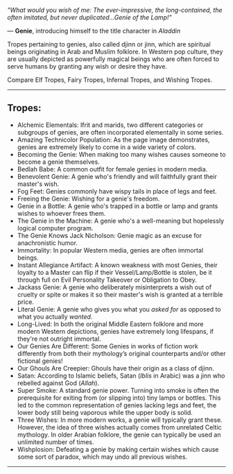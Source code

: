 _"What would you wish of me: The ever-impressive, the long-contained, the often imitated, but never duplicated...Genie of the Lamp!"_

— **Genie**, introducing himself to the title character in _Aladdin_

Tropes pertaining to genies, also called djinn or jinn, which are spiritual beings originating in Arab and Muslim folklore. In Western pop culture, they are usually depicted as powerfully magical beings who are often forced to serve humans by granting any wish or desire they have.

Compare Elf Tropes, Fairy Tropes, Infernal Tropes, and Wishing Tropes.

___

## Tropes:

-   Alchemic Elementals: Ifrit and marids, two different categories or subgroups of genies, are often incorporated elementally in some series.
-   Amazing Technicolor Population: As the page image demonstrates, genies are extremely likely to come in a wide variety of colors.
-   Becoming the Genie: When making too many wishes causes someone to become a genie themselves.
-   Bedlah Babe: A common outfit for female genies in modern media.
-   Benevolent Genie: A genie who's friendly and will faithfully grant their master's wish.
-   Fog Feet: Genies commonly have wispy tails in place of legs and feet.
-   Freeing the Genie: Wishing for a genie's freedom.
-   Genie in a Bottle: A genie who's trapped in a bottle or lamp and grants wishes to whoever frees them.
-   The Genie in the Machine: A genie who's a well-meaning but hopelessly logical computer program.
-   The Genie Knows Jack Nicholson: Genie magic as an excuse for anachronistic humor.
-   Immortality: In popular Western media, genies are often immortal beings.
-   Instant Allegiance Artifact: A known weakness with most Genies, their loyalty to a Master can flip if their Vessel/Lamp/Bottle is stolen, be it through full on Evil Personality Takeover or Obligation to Obey.
-   Jackass Genie: A genie who deliberately misinterprets a wish out of cruelty or spite or makes it so their master's wish is granted at a terrible price.
-   Literal Genie: A genie who gives you what you _asked for_ as opposed to what you actually _wanted_.
-   Long-Lived: In both the original Middle Eastern folklore and more modern Western depictions, genies have extremely long lifespans, if they're not outright immortal.
-   Our Genies Are Different: Some Genies in works of fiction work differently from both their mythology’s original counterparts and/or other fictional genies!
-   Our Ghouls Are Creepier: Ghouls have their origin as a class of djinn.
-   Satan: According to Islamic beliefs, Satan (_Iblis_ in Arabic) was a jinn who rebelled against God (_Allah_).
-   Super Smoke: A standard genie power. Turning into smoke is often the prerequisite for exiting from (or slipping into) tiny lamps or bottles. This led to the common representation of genies lacking legs and feet, the lower body still being vaporous while the upper body is solid.
-   Three Wishes: In more modern works, a genie will typically grant these. However, the idea of three wishes actually comes from unrelated Celtic mythology. In older Arabian folklore, the genie can typically be used an unlimited number of times.
-   Wishplosion: Defeating a genie by making certain wishes which cause some sort of paradox, which may undo all previous wishes.

___